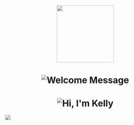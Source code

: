 <div align="center">
  <img 
    src="https://user-images.githubusercontent.com/74038190/216656944-f8c1b44e-493b-487f-87be-6cfe6a1a3374.gif" 
    style="display:block; margin:auto; width:180px; height:auto;" 
    loop 
  />
</div>
<h1 align="center">
  <picture>
    <source media="(prefers-color-scheme: dark)" srcset="https://readme-typing-svg.herokuapp.com/?font=Darumadrop+One&size=30&color=FFFFFF&center=true&vCenter=true&width=500&height=70&duration=3000&lines=ようこそいらっしゃいました!" />
    <source media="(prefers-color-scheme: light)" srcset="https://readme-typing-svg.herokuapp.com/?font=Darumadrop+One&size=30&color=000000&center=true&vCenter=true&width=500&height=70&duration=3000&lines=ようこそいらっしゃいました!" />
    <img src="https://readme-typing-svg.herokuapp.com/?font=Darumadrop+One&size=30&color=000000&center=true&vCenter=true&width=500&height=70&duration=3000&lines=ようこそいらっしゃいました!" alt="Welcome Message" />
  </picture>
</h1>

<h1 align="center">
  <picture>
    <source media="(prefers-color-scheme: dark)" srcset="https://readme-typing-svg.herokuapp.com/?font=Nunito&size=30&color=FFFFFF&center=true&vCenter=true&width=500&height=70&duration=6000&lines=Hi%20I'm%20Kelly;">
    <source media="(prefers-color-scheme: light)" srcset="https://readme-typing-svg.herokuapp.com/?font=Nunito&size=30&color=000000&center=true&vCenter=true&width=500&height=70&duration=6000&lines=Hi%20I'm%20Kelly;">
    <img src="https://readme-typing-svg.herokuapp.com/?font=Nunito&size=30&color=000000&center=true&vCenter=true&width=500&height=70&duration=6000&lines=Hi%20I'm%20Kelly;" alt="Hi, I'm Kelly">
  </picture>
</h1>

<picture>
  <source
    srcset="https://github-readme-stats.vercel.app/api/top-langs/?username=miuponn&layout=donut&theme=dracula"
    media="(prefers-color-scheme: dark)"
  <source
    srcset="https://github-readme-stats.vercel.app/api/top-langs/?username=miuponn&layout=donut"
    media="(prefers-color-scheme: light), (prefers-color-scheme: no-preference)"
  />
  <img src="https://github-readme-stats.vercel.app/api/top-langs/?username=miuponn&layout=donut" />
</picture>
